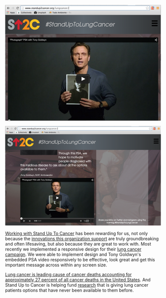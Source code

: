 ![Screen Shot 2015-04-20 at 4.36.23 PM.png](assets/b.png) 

![Screen Shot 2015-04-20 at 4.36.59 PM.png](assets/c.png) 

[Working with Stand Up To Cancer](http://dojo4.com/work/su2c) has been rewarding for us, not only because the [innovations this organization support](http://www.standup2cancer.org/why_were_different) are truly groundbreaking and often lifesaving, but also because they are great to work with. Most recently we implemented a responsive design for their [lung cancer campaign](http://www.standup2cancer.org/lungcancer/). We were able to implement design and Tony Goldwyn's embedded PSA video responsively to be effective, look great and get this important message across within any screen size. 

[Lung cancer is leading cause of cancer deaths accounting for approximately 27 percent of all cancer deaths in the United States](http://www.lung.org/lung-disease/lung-cancer/resources/facts-figures/lung-cancer-fact-sheet.html). And Stand Up to Cancer is helping fund [research](http://www.standup2cancer.org/dream_teams/view/su2c_acs_lung_cancer_dream_team) that is giving lung cancer patients options that have never been available to them before. 